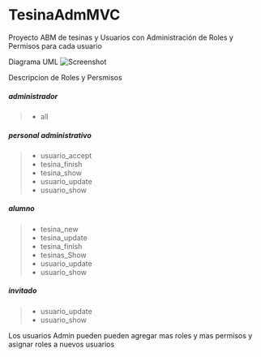 # TesinaAdmMVC
Proyecto ABM de tesinas y Usuarios con Administración de Roles y Permisos para cada
usuario

Diagrama UML
![Screenshot](tesinaAdmMVC-UML.png)

Descripcion de Roles y Persmisos


##### administrador 
> * all
				

##### personal administrativo
> * usuario_accept
> * tesina_finish
> * tesina_show
> * usuario_update			
> * usuario_show		

##### alumno	
> * tesina_new
> * tesina_update
> * tesina_finish
> * tesinas_Show
> * usuario_update
> * usuario_show				

##### invitado
> * usuario_update
> * usuario_show	

Los usuarios Admin pueden pueden agregar mas roles y mas permisos y asignar roles a nuevos usuarios

